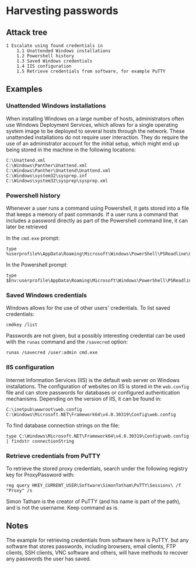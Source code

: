 # Harvesting passwords

## Attack tree

```text
1 Escalate using found credentials in
    1.1 Unattended Windows installations
    1.2 Powershell history
    1.3 Saved Windows credentials
    1.4 IIS configuration
    1.5 Retrieve credentials from software, for example PuTTY
```

## Examples

### Unattended Windows installations

When installing Windows on a large number of hosts, administrators often use Windows Deployment Services, which 
allows for a single operating system image to be deployed to several hosts through the network. 
These unattended installations do not require user interaction. They do require the use of an administrator account 
for the initial setup, which might end up being stored in the machine in the following locations:

    C:\Unattend.xml
    C:\Windows\Panther\Unattend.xml
    C:\Windows\Panther\Unattend\Unattend.xml
    C:\Windows\system32\sysprep.inf
    C:\Windows\system32\sysprep\sysprep.xml

### Powershell history

Whenever a user runs a command using Powershell, it gets stored into a file that keeps a memory of past commands. 
If a user runs a command that includes a password directly as part of the Powershell command line, it can later be 
retrieved

In the `cmd.exe` prompt:

    type %userprofile%\AppData\Roaming\Microsoft\Windows\PowerShell\PSReadline\ConsoleHost_history.txt

In the Powershell prompt:

    type $Env:userprofile\AppData\Roaming\Microsoft\Windows\PowerShell\PSReadline\ConsoleHost_history.txt

### Saved Windows credentials

Windows allows for the use of other users' credentials. To list saved credentials:

    cmdkey /list

Passwords are not given, but a possibly interesting credential can be used with the `runas` command and the 
`/savecred` option:

    runas /savecred /user:admin cmd.exe

### IIS configuration

Internet Information Services (IIS) is the default web server on Windows installations. 
The configuration of websites on IIS is stored in the `web.config` file and can store passwords for databases or 
configured authentication mechanisms. Depending on the version of IIS, it can be found in:

    C:\inetpub\wwwroot\web.config
    C:\Windows\Microsoft.NET\Framework64\v4.0.30319\Config\web.config

To find database connection strings on the file:

    type C:\Windows\Microsoft.NET\Framework64\v4.0.30319\Config\web.config | findstr connectionString

### Retrieve credentials from PuTTY

To retrieve the stored proxy credentials, search under the following registry key for ProxyPassword with:

    reg query HKEY_CURRENT_USER\Software\SimonTatham\PuTTY\Sessions\ /f "Proxy" /s

Simon Tatham is the creator of PuTTY (and his name is part of the path), and is not the username. Keep command as is.

## Notes

The example for retrieving credentials from software here is PuTTY. but any software that stores passwords, 
including browsers, email clients, FTP clients, SSH clients, VNC software and others, will have methods to recover 
any passwords the user has saved. 
